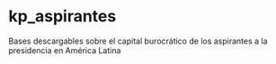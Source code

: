# kp_aspirantes
Bases descargables sobre el capital burocrático de los aspirantes a la presidencia en América Latina
